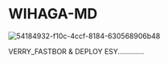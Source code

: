 # WIHAGA-MD

![54184932-f10c-4ccf-8184-630568906b48](https://github.com/user-attachments/assets/79837c5c-09fd-42aa-b18d-9467abf7526f)

VERRY_FASTBOR &amp; DEPLOY ESY.............
